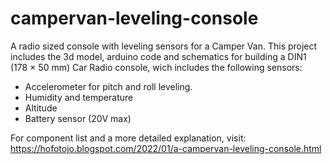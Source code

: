 # campervan-leveling-console
A radio sized console with leveling sensors for a Camper Van.
This project includes the 3d model, arduino code and schematics for building a DIN1 (178 × 50 mm) Car Radio console, wich includes the following sensors:
- Accelerometer for pitch and roll leveling.
- Humidity and temperature
- Altitude
- Battery sensor (20V max)

For component list and a more detailed explanation, visit: https://hofotojo.blogspot.com/2022/01/a-campervan-leveling-console.html
